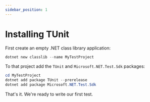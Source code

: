 ```yaml
---
sidebar_position: 1
---
```


# Installing TUnit

First create an empty .NET class library application:

```powershell
dotnet new classlib --name MyTestProject
```

To that project add the `TUnit` and `Microsoft.NET.Test.Sdk` packages:

```powershell
cd MyTestProject
dotnet add package TUnit --prerelease
dotnet add package Microsoft.NET.Test.Sdk
```

That's it. We're ready to write our first test.